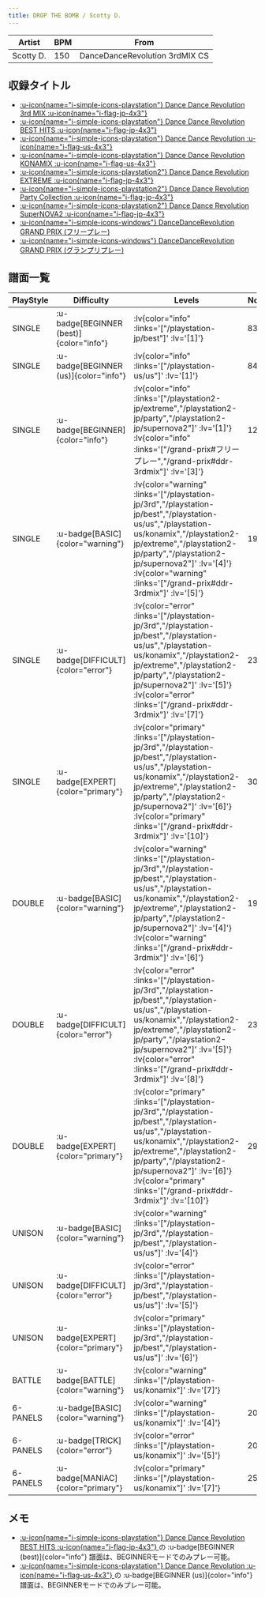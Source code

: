 ```yaml
---
title: DROP THE BOMB / Scotty D.
---
```


|Artist|BPM|From|
|------|---|----|
|Scotty D.|150|DanceDanceRevolution 3rdMIX CS|

## 収録タイトル

- [ :u-icon{name="i-simple-icons-playstation"} Dance Dance Revolution 3rd MIX :u-icon{name="i-flag-jp-4x3"} ](/playstation-jp/3rd)
- [ :u-icon{name="i-simple-icons-playstation"} Dance Dance Revolution BEST HITS :u-icon{name="i-flag-jp-4x3"} ](/playstation-jp/best)
- [ :u-icon{name="i-simple-icons-playstation"} Dance Dance Revolution :u-icon{name="i-flag-us-4x3"} ](/playstation-us/us)
- [ :u-icon{name="i-simple-icons-playstation"} Dance Dance Revolution KONAMIX :u-icon{name="i-flag-us-4x3"} ](/playstation-us/konamix)
- [ :u-icon{name="i-simple-icons-playstation2"} Dance Dance Revolution EXTREME :u-icon{name="i-flag-jp-4x3"} ](/playstation2-jp/extreme)
- [ :u-icon{name="i-simple-icons-playstation2"} Dance Dance Revolution Party Collection :u-icon{name="i-flag-jp-4x3"} ](/playstation2-jp/party)
- [ :u-icon{name="i-simple-icons-playstation2"} Dance Dance Revolution SuperNOVA2 :u-icon{name="i-flag-jp-4x3"} ](/playstation2-jp/supernova2)
- [ :u-icon{name="i-simple-icons-windows"} DanceDanceRevolution GRAND PRIX (フリープレー)](/grand-prix#フリープレー)
- [ :u-icon{name="i-simple-icons-windows"} DanceDanceRevolution GRAND PRIX (グランプリプレー)](/grand-prix#ddr-3rdmix)

## 譜面一覧

|PlayStyle|Difficulty|Levels|Notes|Movie|
|---------|----------|------|-----|-----|
|SINGLE| :u-badge[BEGINNER (best)]{color="info"} | :lv{color="info" :links='["/playstation-jp/best"]' :lv='[1]'} |83/0||
|SINGLE| :u-badge[BEGINNER (us)]{color="info"} | :lv{color="info" :links='["/playstation-us/us"]' :lv='[1]'} |84/0||
|SINGLE| :u-badge[BEGINNER]{color="info"} | :lv{color="info" :links='["/playstation2-jp/extreme","/playstation2-jp/party","/playstation2-jp/supernova2"]' :lv='[1]'}  :lv{color="info" :links='["/grand-prix#フリープレー","/grand-prix#ddr-3rdmix"]' :lv='[3]'} |122/0||
|SINGLE| :u-badge[BASIC]{color="warning"} | :lv{color="warning" :links='["/playstation-jp/3rd","/playstation-jp/best","/playstation-us/us","/playstation-us/konamix","/playstation2-jp/extreme","/playstation2-jp/party","/playstation2-jp/supernova2"]' :lv='[4]'}  :lv{color="warning" :links='["/grand-prix#ddr-3rdmix"]' :lv='[5]'} |199/0||
|SINGLE| :u-badge[DIFFICULT]{color="error"} | :lv{color="error" :links='["/playstation-jp/3rd","/playstation-jp/best","/playstation-us/us","/playstation-us/konamix","/playstation2-jp/extreme","/playstation2-jp/party","/playstation2-jp/supernova2"]' :lv='[5]'}  :lv{color="error" :links='["/grand-prix#ddr-3rdmix"]' :lv='[7]'} |238/0||
|SINGLE| :u-badge[EXPERT]{color="primary"} | :lv{color="primary" :links='["/playstation-jp/3rd","/playstation-jp/best","/playstation-us/us","/playstation-us/konamix","/playstation2-jp/extreme","/playstation2-jp/party","/playstation2-jp/supernova2"]' :lv='[6]'}  :lv{color="primary" :links='["/grand-prix#ddr-3rdmix"]' :lv='[10]'} |304/0||
|DOUBLE| :u-badge[BASIC]{color="warning"} | :lv{color="warning" :links='["/playstation-jp/3rd","/playstation-jp/best","/playstation-us/us","/playstation-us/konamix","/playstation2-jp/extreme","/playstation2-jp/party","/playstation2-jp/supernova2"]' :lv='[4]'}  :lv{color="warning" :links='["/grand-prix#ddr-3rdmix"]' :lv='[6]'} |199/0||
|DOUBLE| :u-badge[DIFFICULT]{color="error"} | :lv{color="error" :links='["/playstation-jp/3rd","/playstation-jp/best","/playstation-us/us","/playstation-us/konamix","/playstation2-jp/extreme","/playstation2-jp/party","/playstation2-jp/supernova2"]' :lv='[5]'}  :lv{color="error" :links='["/grand-prix#ddr-3rdmix"]' :lv='[8]'} |237/0||
|DOUBLE| :u-badge[EXPERT]{color="primary"} | :lv{color="primary" :links='["/playstation-jp/3rd","/playstation-jp/best","/playstation-us/us","/playstation-us/konamix","/playstation2-jp/extreme","/playstation2-jp/party","/playstation2-jp/supernova2"]' :lv='[6]'}  :lv{color="primary" :links='["/grand-prix#ddr-3rdmix"]' :lv='[10]'} |299/0||
|UNISON| :u-badge[BASIC]{color="warning"} | :lv{color="warning" :links='["/playstation-jp/3rd","/playstation-jp/best","/playstation-us/us"]' :lv='[4]'} |||
|UNISON| :u-badge[DIFFICULT]{color="error"} | :lv{color="error" :links='["/playstation-jp/3rd","/playstation-jp/best","/playstation-us/us"]' :lv='[5]'} |||
|UNISON| :u-badge[EXPERT]{color="primary"} | :lv{color="primary" :links='["/playstation-jp/3rd","/playstation-jp/best","/playstation-us/us"]' :lv='[6]'} |||
|BATTLE| :u-badge[BATTLE]{color="warning"} | :lv{color="warning" :links='["/playstation-us/konamix"]' :lv='[7]'} |||
|6-PANELS| :u-badge[BASIC]{color="warning"} | :lv{color="warning" :links='["/playstation-us/konamix"]' :lv='[4]'} |205/0||
|6-PANELS| :u-badge[TRICK]{color="error"} | :lv{color="error" :links='["/playstation-us/konamix"]' :lv='[5]'} |206/0||
|6-PANELS| :u-badge[MANIAC]{color="primary"} | :lv{color="primary" :links='["/playstation-us/konamix"]' :lv='[7]'} |256/0||

## メモ

- [ :u-icon{name="i-simple-icons-playstation"} Dance Dance Revolution BEST HITS :u-icon{name="i-flag-jp-4x3"} ](/playstation-jp/best)の :u-badge[BEGINNER (best)]{color="info"} 譜面は、BEGINNERモードでのみプレー可能。
- [ :u-icon{name="i-simple-icons-playstation"} Dance Dance Revolution :u-icon{name="i-flag-us-4x3"} ](/playstation-us/us)の :u-badge[BEGINNER (us)]{color="info"} 譜面は、BEGINNERモードでのみプレー可能。
